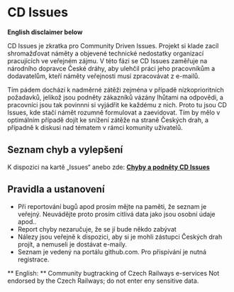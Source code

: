 # CD Issues

**English disclaimer below**

CD Issues je zkratka pro Community Driven Issues. Projekt si klade zacíl shromažďovat náměty a objevené technické nedostatky organizací pracujících ve veřejném zájmu.
V této fázi se CD Issues zaměřuje na národního dopravce České dráhy, aby ulehčil práci jeho pracovníkům a dodavatelům, kteří náměty veřejnosti musí zpracovávat z e-mailů.

Tím pádem dochází k nadměrné zátěži zejména v případě nízkoprioritních požadavků, jelikož jsou podněty zákazníků vázány lhůtami na odpovědi, a pracovníci jsou tak povinnni si vyjádřit ke každému z nich. Proto tu jsou CD Issues, kde stačí námět rozumně formulovat a zaevidovat. Tím by mělo v optimálním případě dojít ke snížení zátěže na straně Českých drah, a případně k diskusi nad tématem v rámci komunity uživatelů.

## Seznam chyb a vylepšení
K dispozici na kartě „Issues“ anebo zde: **[Chyby a podněty CD Issues](https://github.com/chovanecm/cd-issues/issues)**
## Pravidla a ustanovení
- Při reportování bugů apod prosím mějte na paměti, že seznam je veřejný. Neuvádějte proto prosím citlivá data jako jsou osobní údaje apod..
- Report chyby nezaručuje, že se jí bude někdo zabývat
- Nálezy jsou veřejně k dispozici, aby si je mohli zástupci Českých drah projít, a nemuseli je dostávat e-maily.
- Seznam je vedený na portálu github.com. Pro přispívání je nutná registrace.

** English: **
Community bugtracking of Czech Railways e-services
Not endorsed by the Czech Railways; do not enter eny sensitive data.
